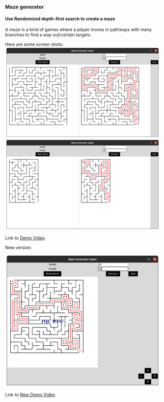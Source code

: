 ### Maze generator

#### Use Randomized depth-first search to create a maze
A maze is a kind of games where a player moves in pathways with many branches to find a way
out/certain targets.

Here are some screen shots:
![alt text](https://github.com/ngnhtrg/MazeGenerator/blob/dev/demo/Example_20x20.png)
![alt text](https://github.com/ngnhtrg/MazeGenerator/blob/dev/demo/Example_10x15.png)

Link to [Demo Video](https://drive.google.com/drive/folders/1ITDvA07EhP5tSuRzHv43zr5Eq-xvm3HX?usp=sharing)

New version:

![alt text](https://github.com/ngnhtrg/MazeGenerator/blob/dev/demo/PlayGameExample.png)

Link to [New Demo Video](https://drive.google.com/file/d/1j1Ev_W17GdVhIgsbd7Q5HjRAgBxl6GeF/view?usp=sharing)
